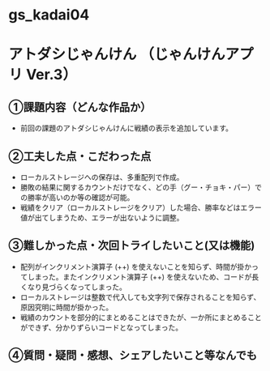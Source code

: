 # gs_kadai04
# アトダシじゃんけん （じゃんけんアプリ Ver.3）

## ①課題内容（どんな作品か）
- 前回の課題のアトダシじゃんけんに戦績の表示を追加しています。

## ②工夫した点・こだわった点
- ローカルストレージへの保存は、多重配列で作成。
- 勝敗の結果に関するカウントだけでなく、どの手（グー・チョキ・パー）での勝率が高いのか等の確認が可能。
- 戦績をクリア（ローカルストレージをクリア）した場合、勝率などはエラー値が出てしまうため、エラーが出ないように調整。

## ③難しかった点・次回トライしたいこと(又は機能)
- 配列がインクリメント演算子 (++) を使えないことを知らず、時間が掛かってしまった。またインクリメント演算子 (++) を使えないため、コードが長くなり見づらくなってしまった。
- ローカルストレージは整数で代入しても文字列で保存されることを知らず、原因究明に時間が掛かった。
- 戦績のカウントを部分的にまとめることはできたが、一か所にまとめることができず、分かりずらいコードとなってしまった。

## ④質問・疑問・感想、シェアしたいこと等なんでも
<!-- - [質問]
- [疑問]
- [感想]
- [tips]
- [参考記事] -->